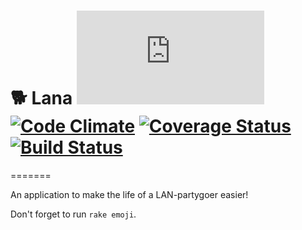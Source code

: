 # :dog2: Lana [![Analytics](https://ga-beacon.appspot.com/UA-25444917-6/ZeusWPI/Lana/README.md?pixel)](https://github.com/igrigorik/ga-beacon) [![Code Climate](https://codeclimate.com/github/ZeusWPI/Lana/badges/gpa.svg)](https://codeclimate.com/github/ZeusWPI/Lana) [![Coverage Status](https://coveralls.io/repos/ZeusWPI/Lana/badge.svg?branch=master&service=github)](https://coveralls.io/github/ZeusWPI/Lana?branch=master) [![Build Status](https://travis-ci.org/ZeusWPI/Lana.png?branch=master)](https://travis-ci.org/ZeusWPI/Lana)
=======

An application to make the life of a LAN-partygoer easier!

Don't forget to run `rake emoji`.
